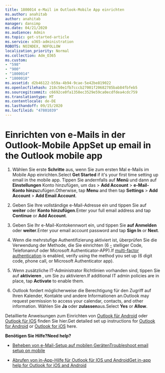 ```yaml
---
title: 1800014 e-Mail im Outlook-Mobile App einrichten
ms.author: anahitab
author: anahitab
manager: dansimp
ms.date: 04/21/2020
ms.audience: Admin
ms.topic: get-started-article
ms.service: o365-administration
ROBOTS: NOINDEX, NOFOLLOW
localization_priority: Normal
ms.collection: Adm_O365
ms.custom:
- "598"
- "900"
- "1800014"
- "1800018"
ms.assetid: d2b46122-b59a-4b94-9cae-5e42be819022
ms.openlocfilehash: 218c50e1fb7cccb27001f20682785bab84fbfeb5
ms.sourcegitcommit: c6692ce0fa1358ec3529e59ca0ecdfdea4cdc759
ms.translationtype: MT
ms.contentlocale: de-DE
ms.lasthandoff: 09/15/2020
ms.locfileid: "47801039"
---
```

# <a name="set-up-email-in-the-outlook-mobile-app"></a><span data-ttu-id="4de7e-102">Einrichten von e-Mails in der Outlook-Mobile App</span><span class="sxs-lookup"><span data-stu-id="4de7e-102">Set up email in the Outlook mobile app</span></span>

1. <span data-ttu-id="4de7e-103">Wählen Sie erste **Schritte** aus, wenn Sie zum ersten Mal e-Mails im Mobile App einrichten.</span><span class="sxs-lookup"><span data-stu-id="4de7e-103">Select **Get Started** if it's your first time setting up email in the mobile app.</span></span> <span data-ttu-id="4de7e-104">Tippen Sie andernfalls auf **Menü** und dann auf **Einstellungen** Konto hinzufügen, um das \> **Add Account** \> **e-Mail-Konto hinzu**zufügen.</span><span class="sxs-lookup"><span data-stu-id="4de7e-104">Otherwise, tap **Menu** and then tap **Settings** \> **Add Account** \> **Add Email Account**.</span></span>

2. <span data-ttu-id="4de7e-105">Geben Sie Ihre vollständige e-Mail-Adresse ein und tippen Sie auf **weiter** oder **Konto hinzufügen**.</span><span class="sxs-lookup"><span data-stu-id="4de7e-105">Enter your full email address and tap **Continue** or **Add Account**.</span></span>

3. <span data-ttu-id="4de7e-106">Geben Sie Ihr e-Mail-Kontokennwort ein, und tippen Sie **auf Anmelden** oder **weiter**.</span><span class="sxs-lookup"><span data-stu-id="4de7e-106">Enter your email account password and tap **Sign In** or **Next**.</span></span>

4. <span data-ttu-id="4de7e-107">Wenn die mehrstufige Authentifizierung aktiviert ist, überprüfen Sie die Verwendung der Methode, die Sie einrichten (6 [-](https://docs.microsoft.com/microsoft-365/admin/security-and-compliance/set-up-multi-factor-authentication) stelliger Code, Telefonanruf oder Microsoft Authenticator-APP).</span><span class="sxs-lookup"><span data-stu-id="4de7e-107">If [multi-factor authentication](https://docs.microsoft.com/microsoft-365/admin/security-and-compliance/set-up-multi-factor-authentication) is enabled, verify using the method you set up (6 digit code, phone call, or Microsoft Authenticator app).</span></span>

5. <span data-ttu-id="4de7e-108">Wenn zusätzliche IT-Administrator Richtlinien vorhanden sind, tippen Sie auf **aktivieren** , um Sie zu aktivieren.</span><span class="sxs-lookup"><span data-stu-id="4de7e-108">If additional IT admin policies are in place, tap **Activate** to enable them.</span></span>

6. <span data-ttu-id="4de7e-109">Outlook fordert möglicherweise die Berechtigung für den Zugriff auf Ihren Kalender, Kontakte und andere Informationen an.</span><span class="sxs-lookup"><span data-stu-id="4de7e-109">Outlook may request permission to access your calendar, contacts, and other information.</span></span> <span data-ttu-id="4de7e-110">Wählen Sie **Ja** oder **zulassen**aus.</span><span class="sxs-lookup"><span data-stu-id="4de7e-110">Select **Yes** or **Allow**.</span></span>

<span data-ttu-id="4de7e-111">Detaillierte Anweisungen zum Einrichten von [Outlook für Android](https://support.office.com/article/886db551-8dfa-4fd5-b835-f8e532091872.aspx) oder [Outlook für IOS](https://support.office.com/article/b2de2161-cc1d-49ef-9ef9-81acd1c8e234.aspx) finden Sie hier.</span><span class="sxs-lookup"><span data-stu-id="4de7e-111">Get detailed set up instructions for [Outlook for Android](https://support.office.com/article/886db551-8dfa-4fd5-b835-f8e532091872.aspx) or [Outlook for iOS](https://support.office.com/article/b2de2161-cc1d-49ef-9ef9-81acd1c8e234.aspx) here.</span></span>
  
 <span data-ttu-id="4de7e-112">**Benötigen Sie Hilfe?**</span><span class="sxs-lookup"><span data-stu-id="4de7e-112">**Need help?**</span></span>
  
- [<span data-ttu-id="4de7e-113">Beheben von e-Mail-Setup auf mobilen Geräten</span><span class="sxs-lookup"><span data-stu-id="4de7e-113">Troubleshoot email setup on mobile</span></span>](https://support.office.com/article/a264ef01-9c88-48fb-9285-7017e4f31f02.aspx)

- [<span data-ttu-id="4de7e-114">Abrufen von in-App-Hilfe für Outlook für IOS und Android</span><span class="sxs-lookup"><span data-stu-id="4de7e-114">Get in-app help for Outlook for iOS and Android</span></span>](https://support.office.com/article/218a22d1-9fa5-4889-b689-de1c63493243.aspx#ID0EAABAAA=Contact_Support)
